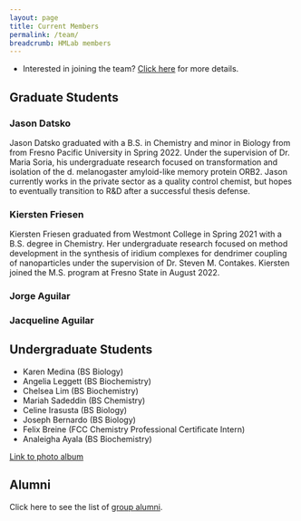 ```yaml
---
layout: page
title: Current Members
permalink: /team/
breadcrumb: HMLab members
---
```


- Interested in joining the team? [Click here](/research/opportunities) for more details. 

## Graduate Students

### Jason Datsko

Jason Datsko graduated with a B.S. in Chemistry and minor in Biology from from Fresno Pacific University in Spring 2022. Under the supervision of Dr. Maria Soria, his undergraduate research focused on transformation and isolation of the d. melanogaster amyloid-like memory protein ORB2. Jason currently works in the private sector as a quality control chemist, but hopes to eventually transition to R&D after a successful thesis defense.

### Kiersten Friesen

Kiersten Friesen graduated from Westmont College in Spring 2021 with a B.S. degree in Chemistry. Her undergraduate research focused on method development in the synthesis of iridium complexes for dendrimer coupling of nanoparticles under the supervision of Dr. Steven M. Contakes. Kiersten joined the M.S. program at Fresno State in August 2022.

### Jorge Aguilar

### Jacqueline Aguilar

## Undergraduate Students

* Karen Medina (BS Biology)
* Angelia Leggett (BS Biochemistry)
* Chelsea Lim (BS Biochemistry)
* Mariah Sadeddin (BS Chemistry)
* Celine Irasusta (BS Biology)
* Joseph Bernardo (BS Biology)
* Felix Breine (FCC Chemistry Professional Certificate Intern)
* Analeigha Ayala (BS Biochemistry)

 [Link to photo album](/team/photos)

## Alumni

Click here to see the list of [group alumni](/team/alumni). 